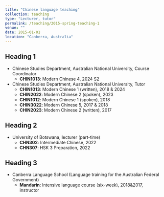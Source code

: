 ```yaml
---
title: "Chinese language teaching"
collection: teaching
type: "Lecturer, tutor"
permalink: /teaching/2015-spring-teaching-1
venue: ""
date: 2015-01-01
location: "Canberra, Australia"
---
```


## Heading 1
- Chinese Studies Department, Australian National University, Course Coordinator
  - **CHIN1013**: Modern Chinese 4, 2024 S2
- Chinese Studies Department, Australian National University, Tutor
  - **CHIN1013**: Modern Chinese 1 (written), 2018 & 2024
  - **CHIN2022**: Modern Chinese 2 (spoken), 2023
  - **CHIN1012**: Modern Chinese 1 (spoken), 2018
  - **CHIN3022**: Modern Chinese 5, 2017 & 2018
  - **CHIN2023**: Modern Chinese 2 (written), 2017
  
## Heading 2
- University of Botswana, lecturer (part-time)
  - **CHN302**: Intermediate Chinese, 2022
  - **CHN307**: HSK 3 Preparation, 2022
  
## Heading 3  
- Canberra Language School (Language training for the Australian Federal Government)
  - **Mandarin**: Intensive language course (six-week), 2018\&2017, instructor

